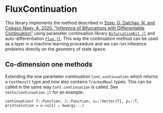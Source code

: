 # FluxContinuation

This library implements the method described in [Szep, G. Dalchau, N. and Csikasz-Nagy, A. 2020. "Inference of Bifurcations with Differentiable Continuation"](https://arxiv.org/abs/) using parameter continuation library [`BifurcationKit.jl`](https://github.com/rveltz/BifurcationKit.jl) and auto-differentiation [`Flux.jl`](https://github.com/FluxML/Zygote.jl). This way the continuation method can be used as a layer in a machine learning proceedure and we can run inference problems directly on the geometry of state space.

## Co-dimension one methods
Extending the one parameter continuation `Cont.continuation` which returns a `ContResult` type and now also contains `TrackedReal` types. This can be called in the same way `Cont.continuation` is called. See `tests/continuation.jl` for an example.
```
continuation( f::Function, J::Function, u₀::Vector{T}, p₀::T, printsolution = u->u[1] ; kwargs...)
```

